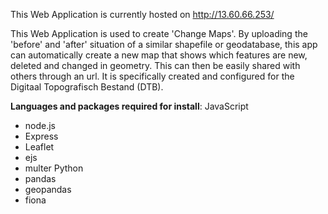 This Web Application is currently hosted on http://13.60.66.253/

This Web Application is used to create 'Change Maps'.
By uploading the 'before' and 'after' situation of a similar shapefile or geodatabase, this app can automatically create a new map that shows which features are new, deleted and changed in geometry.
This can then be easily shared with others through an url.
It is specifically created and configured for the Digitaal Topografisch Bestand (DTB).

**Languages and packages required for install**:
JavaScript
-   node.js
-   Express
-   Leaflet
-   ejs
-   multer
Python
-   pandas
-   geopandas
-   fiona
